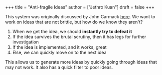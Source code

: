 +++
title = "Anti-fragile Ideas"
author = ["Jethro Kuan"]
draft = false
+++

This system was originally discussed by John Carmack [here](https://amasad.me/carmack). We want to
work on ideas that are not brittle, but how do we know they aren't?

1.  When we get the idea, we should **instantly try to defeat it**
2.  If the idea survives the brutal scrutiny, then it has legs for
    further investigation
3.  If the idea is implemented, and it works, great
4.  Else, we can quickly move on to the next idea

This allows us to generate more ideas by quickly going through ideas
that may not work. It also has a quick filter to poor ideas.